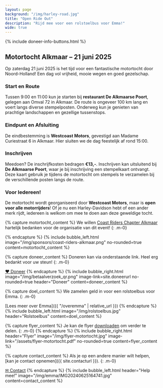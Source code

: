 ```yaml
---
layout: page
background: "/img/harley-road.jpg"
title: "Open Ride Out"
description: "Rijd mee voor een rolstoelbus voor Emma!"
wide: true
---
```


<div class="col-lg-11 mx-auto">
{% include doneer-info-buttons.html %}
</div>


## Motortocht Alkmaar – 21 juni 2025

Op zaterdag 21 juni 2025 is het tijd voor een fantastische motortocht door Noord-Holland! Een dag vol vrijheid, mooie wegen en goed gezelschap.

### Start en Route
Tussen 9:00 en 11:00 kun je starten bij **restaurant De Alkmaarse Poort**, gelegen aan Omval 72 in Alkmaar. De route is ongeveer 100 km lang en voert langs diverse stempelposten. Onderweg kun je genieten van prachtige landschappen en gezellige tussenstops.

### Eindpunt en Afsluiting
De eindbestemming is **Westcoast Motors**, gevestigd aan Madame Curiestraat 6 in Alkmaar. Hier sluiten we de dag feestelijk af rond 15:00.

### Inschrijven
Meedoen? De inschrijfkosten bedragen **€13,-**. Inschrijven kan uitsluitend bij **De Alkmaarse Poort**, waar je bij inschrijving een stempelkaart ontvangt. Deze kaart gebruik je tijdens de motortocht om stempels te verzamelen bij de verschillende posten langs de route.

### Voor Iedereen!
De motortocht wordt georganiseerd door **Westcoast Motors**, maar is **open voor alle motorrijders**! Of je nu een Harley-Davidson hebt of een ander merk rijdt, iedereen is welkom om mee te doen aan deze geweldige tocht.




{% capture motortocht_content %}
We willen [Coast Riders Chapter Alkmaar](https://www.coastriderschapter.nl/) hartelijk bedanken voor de organisatie van dit event!
{: .m-0}

{% endcapture %}
{% include bubble_left.html image="/img/sponsors/coast-riders-alkmaar.png" no-rounded=true
content=motortocht_content %}



{% capture doneer_content %}
Doneren kan via onderstaande link. Heel erg bedankt voor uw steun!
{: .m-0}

<a class="btn-xl btn-danger col-5" href="{{ site.doneerurl }}">&#10084;&#65038; Doneer</a>
{% endcapture %}
{% include bubble_right.html image="/img/betaalverzoek_qr.png" image-link=site.doneerurl no-rounded=true header="Doneer"
content=doneer_content %}



{% capture doel_content %}
We zamelen geld in voor een rolstoelbus voor Emma.
{: .m-0}

[Lees meer over Emma]({{ "/overemma" | relative_url }})
{% endcapture %}
{% include bubble_left.html image="/img/rolstoelbus.jpg" header="Rolstoelbus"
content=doel_content %}



{% capture flyer_content %}
Je kan de flyer [downloaden](/assets/flyer-motortocht.pdf) om verder te delen.
{: .m-0}
{% endcapture %}
{% include bubble_right.html header="Flyer" image="/img/flyer-motortocht.jpg" image-link="/assets/flyer-motortocht.pdf" no-rounded=true
content=flyer_content %}



{% capture contact_content %}
Als je op een andere manier wilt helpen, [kan je contact opnemen]({{ site.contacturl }}).
{: .m-0}

<a class="btn-xl btn-primary col-3" href="{{ site.contacturl }}">&#9993; Contact</a>
{% endcapture %}
{% include bubble_left.html header="Help mee!" image="/img/emma/IMG20240625164741.jpg"
content=contact_content %}
